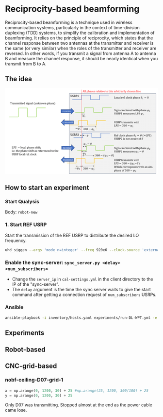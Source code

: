 # Reciprocity-based beamforming

Reciprocity-based beamforming is a technique used in wireless communication systems, particularly in the context of time-division duplexing (TDD) systems, to simplify the calibration and implementation of beamforming. It relies on the principle of reciprocity, which states that the channel response between two antennas at the transmitter and receiver is the same (or very similar) when the roles of the transmitter and receiver are reversed. In other words, if you transmit a signal from antenna A to antenna B and measure the channel response, it should be nearly identical when you transmit from B to A.

## The idea

![rbb](https://github.com/techtile-by-dramco/experiments/blob/main/02_reciprocity_based_beamforming/rbb-end-csp-phase-representation.png)


## How to start an experiment


### Start Qualysis

Body: `robot-new`


### 1. Start REF USRP

Start the transmission of the REF USRP to distribute the desired LO frequency.

```bash
uhd_siggen --args 'mode_n=integer' --freq 920e6 --clock-source 'external' --sync 'pps' --const -g 60 --offset 0 -m 0.8
```

### Enable the sync-server: `sync_server.py <delay> <num_subscribers>`

- Change the `server_ip` in `cal-settings.yml` in the client directory to the IP of the "sync-server".
- The `delay` argument is the time the sync server waits to give the start command after getting a connection request of `num_subscribers` USRPs.


### Ansible

```bash
ansible-playbook -i inventory/hosts.yaml experiments/run-DL-WPT.yml -e "tiles=ceiling" -e "bf=bf"
```


##  Experiments

## Robot-based


## CNC-grid-based

### nobf-ceiling-D07-grid-1
```python
x = np.arange(0, 1200, 30) + 25 #np.arange(25, 1200, 300/100) + 25
y = np.arange(0, 1200, 30) + 25
```

Only D07 was transmitting. Stopped almost at the end as the power cable came lose.

